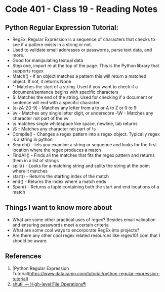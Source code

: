 # Code 401 - Class 19 - Reading Notes

## Python Regular Expression Tutorial:

- RegEx: Regular Expression is a sequence of characters that checks to see if a pattern exists in a string or not. 
- Used to validate email addresses or passwords, parse text data, and more.
- Good for manipulating textual data
- Step one, import re at the top of the page. This is the Python library that supports regex
- Match() - if an object matches a pattern this will return a matched object. If not, it returns None
- ^: Matches the start of a string. Used if you want to check if a document/sentence begins with specific characters
- $: Matches the end of the string. Used for checking if a document or sentence will end with a specific character
- [a-zA-Z0-9] - Matches any letter from a to or A to Z or 0 to 9
- \w - Matches any single letter digit, or underscore
-\W - Matches any character not part of the \w
- \s matches single whitespace like space, newline, tab returns
- \S - Matches any character not part of \s
- Compile() - Changes a regex pattern into a regex object. Typically regex is a string in python
- Search() - lets you examine a string or sequence and looks for the first location where the regex produces a match
- FindAll() - Finds all the matches that fits the regex pattern and returns them in a list of strings
- split() - Looks for a matching string and splits the string at the point where it matches 
- start() - Returns the starting index of the match
- end() - Returns the index where a match ends
- Span() - Returns a tuple containing both the start and end locations of a match


## Things I want to know more about

- What are some other practical uses of regex? Besides email validation and ensuring passwords meet a certain criteria
- What are some cool ways to encorporate RegEx into projects?
- Are there any other cool regex related resources like regex101.com that I should be aware. 

## References

1. [Python Regular Expression Tutorial(https://www.datacamp.com/tutorial/python-regular-expression-tutorial)
2. [shutil — High-level File Operations¶
](https://pymotw.com/3/shutil/)
